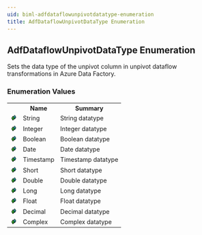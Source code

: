 ```yaml
---
uid: biml-adfdataflowunpivotdatatype-enumeration
title: AdfDataflowUnpivotDataType Enumeration
---
```


## AdfDataflowUnpivotDataType Enumeration

<div class="LanguageSummary"><div class ="SummaryItem">Sets the data type of the unpivot column in unpivot dataflow transformations in Azure Data Factory.</div></div>
<div class="EnumValueGroup">

### Enumeration Values

<table id="EnumValue" class="MemberList"><tbody><tr><th class="MemberTypeIconColumnHeader">&nbsp;</th><th class="MemberNameColumnHeader">Name</th><th class="MemberSummaryColumnHeader">Summary</th></tr><tr class="cd0"><td align="center" class="MemberTypeIcon"><img src="enumValue.png"></img></td><td class="MemberName">String</td><td class="MemberSummary"><div class ="SummaryItem">String datatype</div></td></tr><tr class="cd1"><td align="center" class="MemberTypeIcon"><img src="enumValue.png"></img></td><td class="MemberName">Integer</td><td class="MemberSummary"><div class ="SummaryItem">Integer datatype</div></td></tr><tr class="cd0"><td align="center" class="MemberTypeIcon"><img src="enumValue.png"></img></td><td class="MemberName">Boolean</td><td class="MemberSummary"><div class ="SummaryItem">Boolean datatype</div></td></tr><tr class="cd1"><td align="center" class="MemberTypeIcon"><img src="enumValue.png"></img></td><td class="MemberName">Date</td><td class="MemberSummary"><div class ="SummaryItem">Date datatype</div></td></tr><tr class="cd0"><td align="center" class="MemberTypeIcon"><img src="enumValue.png"></img></td><td class="MemberName">Timestamp</td><td class="MemberSummary"><div class ="SummaryItem">Timestamp datatype</div></td></tr><tr class="cd1"><td align="center" class="MemberTypeIcon"><img src="enumValue.png"></img></td><td class="MemberName">Short</td><td class="MemberSummary"><div class ="SummaryItem">Short datatype</div></td></tr><tr class="cd0"><td align="center" class="MemberTypeIcon"><img src="enumValue.png"></img></td><td class="MemberName">Double</td><td class="MemberSummary"><div class ="SummaryItem">Double datatype</div></td></tr><tr class="cd1"><td align="center" class="MemberTypeIcon"><img src="enumValue.png"></img></td><td class="MemberName">Long</td><td class="MemberSummary"><div class ="SummaryItem">Long datatype</div></td></tr><tr class="cd0"><td align="center" class="MemberTypeIcon"><img src="enumValue.png"></img></td><td class="MemberName">Float</td><td class="MemberSummary"><div class ="SummaryItem">Float datatype</div></td></tr><tr class="cd1"><td align="center" class="MemberTypeIcon"><img src="enumValue.png"></img></td><td class="MemberName">Decimal</td><td class="MemberSummary"><div class ="SummaryItem">Decimal datatype</div></td></tr><tr class="cd0"><td align="center" class="MemberTypeIcon"><img src="enumValue.png"></img></td><td class="MemberName">Complex</td><td class="MemberSummary"><div class ="SummaryItem">Complex datatype</div></td></tr></tbody></table>
</div>
